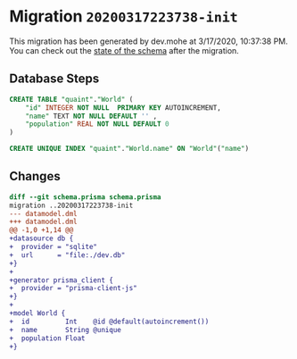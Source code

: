 # Migration `20200317223738-init`

This migration has been generated by dev.mohe at 3/17/2020, 10:37:38 PM.
You can check out the [state of the schema](./schema.prisma) after the migration.

## Database Steps

```sql
CREATE TABLE "quaint"."World" (
    "id" INTEGER NOT NULL  PRIMARY KEY AUTOINCREMENT,
    "name" TEXT NOT NULL DEFAULT '' ,
    "population" REAL NOT NULL DEFAULT 0 
) 

CREATE UNIQUE INDEX "quaint"."World.name" ON "World"("name")
```

## Changes

```diff
diff --git schema.prisma schema.prisma
migration ..20200317223738-init
--- datamodel.dml
+++ datamodel.dml
@@ -1,0 +1,14 @@
+datasource db {
+  provider = "sqlite"
+  url      = "file:./dev.db"
+}
+
+generator prisma_client {
+  provider = "prisma-client-js"
+}
+   
+model World {
+  id         Int    @id @default(autoincrement())
+  name       String @unique
+  population Float
+}
```


